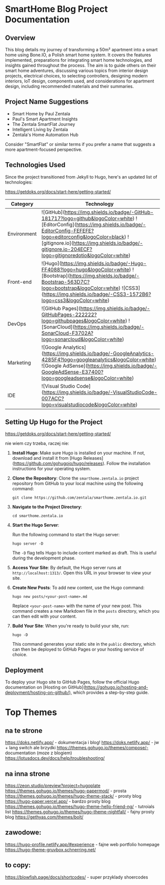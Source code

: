 # SmartHome Blog Project Documentation

## Overview

This blog details my journey of transforming a 50m² apartment into a smart home using Bone.IO, a Polish smart home system. It covers the features implemented, preparations for integrating smart home technologies, and insights gained throughout the process. The aim is to guide others on their smart home adventures, discussing various topics from interior design projects, electrical choices, to selecting controllers, designing modern interiors, IoT design, components used, and considerations for apartment design, including recommended materials and their summaries.

## Project Name Suggestions

- Smart Home by Paul Zentala
- Paul's Smart Apartment Insights
- The Zentala SmartFlat Journey
- Intelligent Living by Zentala
- Zentala's Home Automation Hub

Consider "SmartFlat" or similar terms if you prefer a name that suggests a more apartment-focused perspective.

## Technologies Used

Since the project transitioned from Jekyll to Hugo, here's an updated list of technologies:

https://getdoks.org/docs/start-here/getting-started/

| Category      | Technology                                                                                                                             |
|---------------|----------------------------------------------------------------------------------------------------------------------------------------|
| Environment   | \!\[GitHub](https://img.shields.io/badge/-GitHub-181717?logo=github&logoColor=white) \!\[EditorConfig](https://img.shields.io/badge/-EditorConfig-FEFEFE?logo=editorconfig&logoColor=black) \!\[gitignore.io](https://img.shields.io/badge/-gitignore.io-204ECF?logo=gitignoredotio&logoColor=white) |
| Front-end     | \!\[Hugo](https://img.shields.io/badge/-Hugo-FF4088?logo=hugo&logoColor=white) \!\[Bootstrap](https://img.shields.io/badge/-Bootstrap-563D7C?logo=bootstrap&logoColor=white) \!\[CSS3](https://img.shields.io/badge/-CSS3-1572B6?logo=css3&logoColor=white) |
| DevOps        | \!\[GitHub Pages](https://img.shields.io/badge/-GitHubPages-222222?logo=githubpages&logoColor=white) \!\[SonarCloud](https://img.shields.io/badge/-SonarCloud-F3702A?logo=sonarcloud&logoColor=white) |
| Marketing     | \!\[Google Analytics](https://img.shields.io/badge/-GoogleAnalytics-4285F4?logo=googleanalytics&logoColor=white) \!\[Google AdSense](https://img.shields.io/badge/-GoogleAdSense-E37400?logo=googleadsense&logoColor=white) |
| IDE           | \!\[Visual Studio Code](https://img.shields.io/badge/-VisualStudioCode-007ACC?logo=visualstudiocode&logoColor=white)                     |

## Setting Up Hugo for the Project

https://getdoks.org/docs/start-here/getting-started/


nie wiem czy trzeba, raczej nie:


1. **Install Hugo**: Make sure Hugo is installed on your machine. If not, download and install it from \[Hugo Releases](https://github.com/gohugoio/hugo/releases). Follow the installation instructions for your operating system.

2. **Clone the Repository**: Clone the `smarthome.zentala.io` project repository from GitHub to your local machine using the following command:

   ```
   git clone https://github.com/zentala/smarthome.zentala.io.git
   ```

3. **Navigate to the Project Directory**:

   ```
   cd smarthome.zentala.io
   ```

4. **Start the Hugo Server**:

   Run the following command to start the Hugo server:

   ```
   hugo server -D
   ```

   The `-D` flag tells Hugo to include content marked as draft. This is useful during the development phase.

5. **Access Your Site**: By default, the Hugo server runs at `http://localhost:1313/`. Open this URL in your browser to view your site.

6. **Create New Posts**: To add new content, use the Hugo command:

   ```
   hugo new posts/<your-post-name>.md
   ```

   Replace `<your-post-name>` with the name of your new post. This command creates a new Markdown file in the `posts` directory, which you can then edit with your content.

7. **Build Your Site**: When you're ready to build your site, run:

   ```
   hugo -D
   ```

   This command generates your static site in the `public` directory, which can then be deployed to GitHub Pages or your hosting service of choice.

## Deployment

To deploy your Hugo site to GitHub Pages, follow the official Hugo documentation on \[Hosting on GitHub](https://gohugo.io/hosting-and-deployment/hosting-on-github/), which provides a step-by-step guide.

# Top Themes
## na te strone
https://doks.netlify.app/ - dokumentacja i blog!
https://doks.netlify.app/ - jw + lang switch ale brzydki
https://themes.gohugo.io/themes/compose/- documentation (moze z blogiem)
https://lotusdocs.dev/docs/help/troubleshooting/

## na inna strone
https://zeon.studio/preview?project=hugoplate
https://themes.gohugo.io/themes/hugo-papermod/ - prosta
https://themes.gohugo.io/themes/hugo-theme-stack/ - prosty blog
https://hugo-paper.vercel.app/ - bardzo prosty blog
https://themes.gohugo.io/themes/hugo-theme-hello-friend-ng/ - tutroials list
https://themes.gohugo.io/themes/hugo-theme-nightfall/ - fajny prosty blog
https://gethyas.com/themes/bolt/
## zawodowe:

https://hugo-profile.netlify.app/#experience - fajne web portfolio homepage
https://hugo-theme-gruvbox.schnerring.net/

## to copy:
https://blowfish.page/docs/shortcodes/ - super przyklady shoercodes
